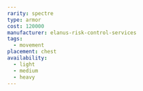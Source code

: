 ```yaml
---
rarity: spectre
type: armor
cost: 120000
manufacturer: elanus-risk-control-services
tags:
  - movement
placement: chest
availability:
  - light
  - medium
  - heavy
---
```

